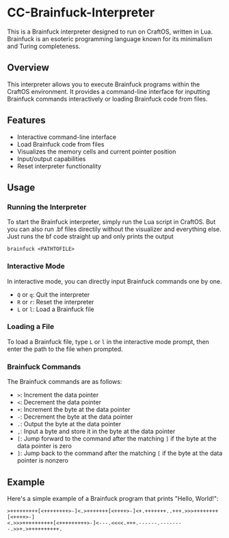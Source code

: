# CC-Brainfuck-Interpreter

This is a Brainfuck interpreter designed to run on CraftOS, written in Lua. Brainfuck is an esoteric programming language known for its minimalism and Turing completeness.

## Overview

This interpreter allows you to execute Brainfuck programs within the CraftOS environment. It provides a command-line interface for inputting Brainfuck commands interactively or loading Brainfuck code from files.

## Features

- Interactive command-line interface
- Load Brainfuck code from files
- Visualizes the memory cells and current pointer position
- Input/output capabilities
- Reset interpreter functionality

## Usage

### Running the Interpreter

To start the Brainfuck interpreter, simply run the Lua script in CraftOS.
But you can also run .bf files directily without the visualizer and everything else. Just runs the bf code straight up and only prints the output

```shell
brainfuck <PATHTOFILE>
```

### Interactive Mode

In interactive mode, you can directly input Brainfuck commands one by one.

- `Q` or `q`: Quit the interpreter
- `R` or `r`: Reset the interpreter
- `L` or `l`: Load a Brainfuck file

### Loading a File

To load a Brainfuck file, type `L` or `l` in the interactive mode prompt, then enter the path to the file when prompted.

### Brainfuck Commands

The Brainfuck commands are as follows:

- `>`: Increment the data pointer
- `<`: Decrement the data pointer
- `+`: Increment the byte at the data pointer
- `-`: Decrement the byte at the data pointer
- `.`: Output the byte at the data pointer
- `,`: Input a byte and store it in the byte at the data pointer
- `[`: Jump forward to the command after the matching `]` if the byte at the data pointer is zero
- `]`: Jump back to the command after the matching `[` if the byte at the data pointer is nonzero

## Example

Here's a simple example of a Brainfuck program that prints "Hello, World!":

```brainfuck
>+++++++++[<++++++++>-]<.>+++++++[<++++>-]<+.+++++++..+++.>>>++++++++[<++++>-]
<.>>>++++++++++[<+++++++++>-]<---.<<<<.+++.------.--------.>>+.>++++++++++.
```

